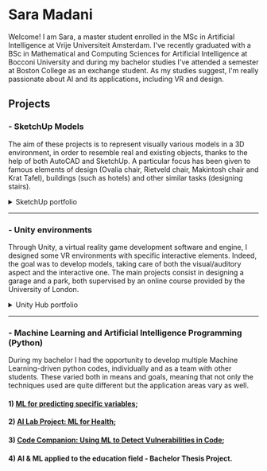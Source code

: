 # Sara Madani
Welcome! I am Sara, a master student enrolled in the MSc in Artificial Intelligence at Vrije Universiteit Amsterdam. I've recently graduated with a BSc in Mathematical and Computing Sciences for Artificial Intelligence at Bocconi University and during my bachelor studies I've attended a semester at Boston College as an exchange student. As my studies suggest, I'm really passionate about AI and its applications, including VR and design.

## Projects
### - SketchUp Models
The aim of these projects is to represent visually various models in a 3D environment, in order to resemble real and existing objects, thanks to the help of both AutoCAD and SketchUp. A particular focus has been given to famous elements of design (Ovalia chair, Rietveld chair, Makintosh chair and Krat Tafel), buildings (such as hotels) and other similar tasks (designing stairs).

<details>
<summary>SketchUp portfolio</summary>
  
- [Ovalia Chair](https://app.sketchup.com/share/tc/northAmerica/bRvSjicGOM0?stoken=emlKmnN9ikRNTocJSU1debQ3ws8H8GBrTFHBi3zP_P75AWs6F39EqVQOTT2zlPD8&source=web);
- [Rietveld design objects (chair and table)](https://app.sketchup.com/share/tc/northAmerica/3K9jWbMGZrk?stoken=ALGCX_4e9iFRsIVt4V76WARgrvyLzlf3qYdyds1VqvWDJjMutuKVUPT10Ig2gAaw&source=web);
- [Mackintosh Chair](https://app.sketchup.com/share/tc/northAmerica/QSPsGnbz4BI?stoken=1xd69B_iikC9wLWY6NnZpghXl4U2BMqMFCi8O0uSG-fV64JMEXNzaU5VnlUYhOEg&source=web);
- [Krat Tafel](https://app.sketchup.com/share/tc/northAmerica/pLZPwdBxQXo?stoken=iGDoBH46OzMhYaPwF0sDj6RbcsKtpeX8laXwh4ZoMXSmCt_U4VNy7dP6LsDx1pqw&source=web);
- [Hotel design](https://app.sketchup.com/share/tc/northAmerica/5s30q9s9k2s?stoken=c5jd2ILgEEpqdeWy9PRHM9r2Afnqc2gYb0RjHOn8Ba1xUMUB6khT0WFF8EUwwUiT&source=web);
- [Stairs project](https://app.sketchup.com/share/tc/northAmerica/Tvs2qkL1miU?stoken=zZah1tkaDlEQD0sH2GSHDHiPWSyl_w1aVdxE313KbmSJ5kYqVzqH-6ZFUT8zKh6d&source=web).
</details>

---
### - Unity environments
Through Unity, a virtual reality game development software and engine, I designed some VR environments with specific interactive elements. Indeed, the goal was to develop models, taking care of both the visual/auditory aspect and the interactive one. The main projects consist in designing a garage and a park, both supervised by an online course provided by the University of London.

<details>
<summary>Unity Hub portfolio</summary>
  
- [Garage VR model](https://github.com/madanisara/unity-environment/releases/tag/v1.0)
- [Park VR model](https://github.com/madanisara/unity-environment/releases/tag/v1.0.0)
</details>

---
### - Machine Learning and Artificial Intelligence Programming (Python)
During my bachelor I had the opportunity to develop multiple Machine Learning-driven python codes, individually and as a team with other students. These varied both in means and goals, meaning that not only the techniques used are quite different but the application areas vary as well.

#### 1) [ML for predicting specific variables](https://github.com/madanisara/ml-multiclass-classification);

#### 2) [AI Lab Project: ML for Health](https://github.com/madanisara/ml-for-health);

#### 3) [Code Companion: Using ML to Detect Vulnerabilities in Code](https://github.com/madanisara/vulnerability-detection-in-code);

#### 4) AI & ML applied to the education field - Bachelor Thesis Project.


<!--
**madanisara/madanisara** is a ✨ _special_ ✨ repository because its `README.md` (this file) appears on your GitHub profile.
